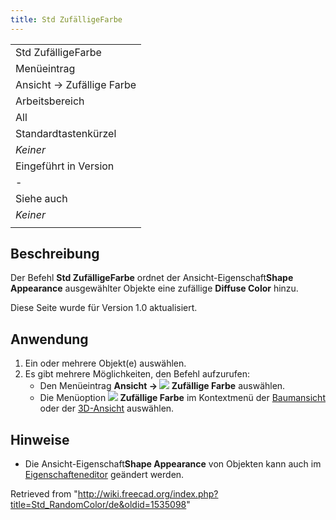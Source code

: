 ```yaml
---
title: Std ZufälligeFarbe
---
```


|                           |
| ------------------------- |
| Std ZufälligeFarbe        |
| Menüeintrag               |
| Ansicht → Zufällige Farbe |
| Arbeitsbereich            |
| All                       |
| Standardtastenkürzel      |
| _Keiner_                  |
| Eingeführt in Version     |
| -                         |
| Siehe auch                |
| _Keiner_                  |
|                           |

## Beschreibung

Der Befehl **Std ZufälligeFarbe** ordnet der Ansicht-Eigenschaft**Shape Appearance** ausgewählter Objekte eine zufällige **Diffuse Color** hinzu.

Diese Seite wurde für Version 1.0 aktualisiert.

## Anwendung

1. Ein oder mehrere Objekt(e) auswählen.
2. Es gibt mehrere Möglichkeiten, den Befehl aufzurufen:
   - Den Menüeintrag **Ansicht → ![](/images/Std_RandomColor.svg) Zufällige Farbe** auswählen.
   - Die Menüoption **![](/images/Std_RandomColor.svg) Zufällige Farbe** im Kontextmenü der [Baumansicht](/Tree_view "Tree view") oder der [3D-Ansicht](/3D_view "3D view") auswählen.

## Hinweise

- Die Ansicht-Eigenschaft**Shape Appearance** von Objekten kann auch im [Eigenschafteneditor](/Property_editor/de "Property editor/de") geändert werden.

Retrieved from "<http://wiki.freecad.org/index.php?title=Std_RandomColor/de&oldid=1535098>"
